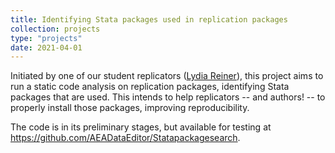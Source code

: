 ```yaml
---
title: Identifying Stata packages used in replication packages
collection: projects
type: "projects"
date: 2021-04-01
---
```


Initiated by one of our student replicators ([Lydia Reiner](https://github.com/lydreiner)), this project aims to run a static code analysis on replication packages, identifying Stata packages that are used. This intends to help replicators -- and authors! -- to properly install those packages, improving reproducibility.

The code is in its preliminary stages, but available for testing at <https://github.com/AEADataEditor/Statapackagesearch>. 
